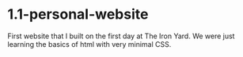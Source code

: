 # 1.1-personal-website
First website that I built on the first day at The Iron Yard. We were just learning the basics of html with very minimal CSS.
